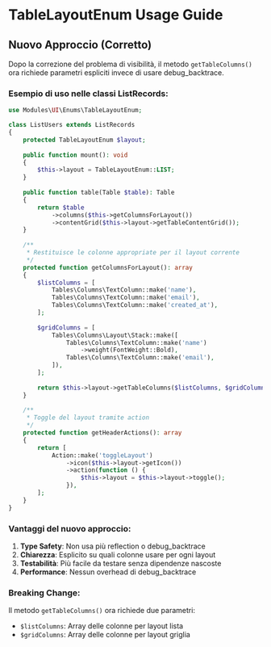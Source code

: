 # TableLayoutEnum Usage Guide

## Nuovo Approccio (Corretto)

Dopo la correzione del problema di visibilità, il metodo `getTableColumns()` ora richiede parametri espliciti invece di usare debug_backtrace.

### Esempio di uso nelle classi ListRecords:

```php
use Modules\UI\Enums\TableLayoutEnum;

class ListUsers extends ListRecords
{
    protected TableLayoutEnum $layout;
    
    public function mount(): void
    {
        $this->layout = TableLayoutEnum::LIST;
    }
    
    public function table(Table $table): Table
    {
        return $table
            ->columns($this->getColumnsForLayout())
            ->contentGrid($this->layout->getTableContentGrid());
    }
    
    /**
     * Restituisce le colonne appropriate per il layout corrente
     */
    protected function getColumnsForLayout(): array
    {
        $listColumns = [
            Tables\Columns\TextColumn::make('name'),
            Tables\Columns\TextColumn::make('email'),
            Tables\Columns\TextColumn::make('created_at'),
        ];
        
        $gridColumns = [
            Tables\Columns\Layout\Stack::make([
                Tables\Columns\TextColumn::make('name')
                    ->weight(FontWeight::Bold),
                Tables\Columns\TextColumn::make('email'),
            ]),
        ];
        
        return $this->layout->getTableColumns($listColumns, $gridColumns);
    }
    
    /**
     * Toggle del layout tramite action
     */
    protected function getHeaderActions(): array
    {
        return [
            Action::make('toggleLayout')
                ->icon($this->layout->getIcon())
                ->action(function () {
                    $this->layout = $this->layout->toggle();
                }),
        ];
    }
}
```

### Vantaggi del nuovo approccio:

1. **Type Safety**: Non usa più reflection o debug_backtrace
2. **Chiarezza**: Esplicito su quali colonne usare per ogni layout
3. **Testabilità**: Più facile da testare senza dipendenze nascoste
4. **Performance**: Nessun overhead di debug_backtrace

### Breaking Change:

Il metodo `getTableColumns()` ora richiede due parametri:
- `$listColumns`: Array delle colonne per layout lista
- `$gridColumns`: Array delle colonne per layout griglia 